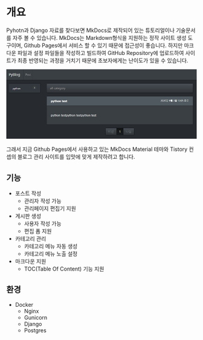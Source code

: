 # 개요

Pyhotn과 Django 자료를 찾다보면 MkDocs로 제작되어 있는 튜토리얼이나 기술문서를 자주 볼 수 있습니다. MkDocs는 Markdown형식을 지원하는 정작 사이트 생성 도구이며, Github Pages에서 서비스 할 수 있기 때문에 접근성이 좋습니다. 하지만 마크다운 파일과 설정 파일들을 작성하고 빌드하여 GitHub Repository에 업로드하여 사이트가 최종 반영되는 과정을 거치기 때문에 초보자에게는 난이도가 있을 수 있습니다.

![PyBlog](../images/PyBlog/개요/pyblog.jpg)

그래서 지금 Github Pages에서 사용하고 있는 MkDocs Material 테마와 Tistory 컨셉의 블로그 관리 사이트를 입맛에 맞게 제작하려고 합니다.

## 기능

- 포스트 작성
    - 관리자 작성 가능
    - 관리페이지 편집기 지원
- 게시판 생성
    - 사용자 작성 가능
    - 편집 폼 지원
- 카테고리 관리
    - 카테고리 메뉴 자동 생성
    - 카테고리 메뉴 노출 설정
- 마크다운 지원
    - TOC(Table Of Content) 기능 지원

## 환경
- Docker
    - Nginx
    - Gunicorn
    - Django
    - Postgres
